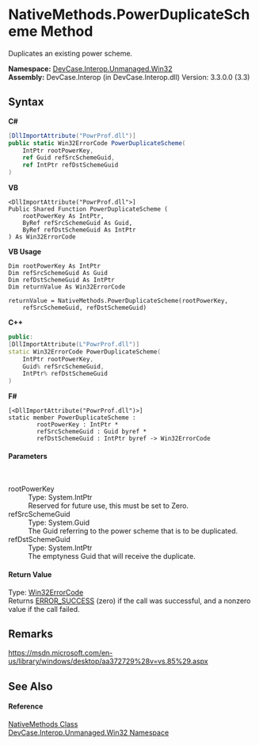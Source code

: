 # NativeMethods.PowerDuplicateScheme Method 
 

Duplicates an existing power scheme.

**Namespace:**&nbsp;<a href="N_DevCase_Interop_Unmanaged_Win32">DevCase.Interop.Unmanaged.Win32</a><br />**Assembly:**&nbsp;DevCase.Interop (in DevCase.Interop.dll) Version: 3.3.0.0 (3.3)

## Syntax

**C#**<br />
``` C#
[DllImportAttribute("PowrProf.dll")]
public static Win32ErrorCode PowerDuplicateScheme(
	IntPtr rootPowerKey,
	ref Guid refSrcSchemeGuid,
	ref IntPtr refDstSchemeGuid
)
```

**VB**<br />
``` VB
<DllImportAttribute("PowrProf.dll">]
Public Shared Function PowerDuplicateScheme ( 
	rootPowerKey As IntPtr,
	ByRef refSrcSchemeGuid As Guid,
	ByRef refDstSchemeGuid As IntPtr
) As Win32ErrorCode
```

**VB Usage**<br />
``` VB Usage
Dim rootPowerKey As IntPtr
Dim refSrcSchemeGuid As Guid
Dim refDstSchemeGuid As IntPtr
Dim returnValue As Win32ErrorCode

returnValue = NativeMethods.PowerDuplicateScheme(rootPowerKey, 
	refSrcSchemeGuid, refDstSchemeGuid)
```

**C++**<br />
``` C++
public:
[DllImportAttribute(L"PowrProf.dll")]
static Win32ErrorCode PowerDuplicateScheme(
	IntPtr rootPowerKey, 
	Guid% refSrcSchemeGuid, 
	IntPtr% refDstSchemeGuid
)
```

**F#**<br />
``` F#
[<DllImportAttribute("PowrProf.dll")>]
static member PowerDuplicateScheme : 
        rootPowerKey : IntPtr * 
        refSrcSchemeGuid : Guid byref * 
        refDstSchemeGuid : IntPtr byref -> Win32ErrorCode 

```


#### Parameters
&nbsp;<dl><dt>rootPowerKey</dt><dd>Type: System.IntPtr<br />Reserved for future use, this must be set to Zero.</dd><dt>refSrcSchemeGuid</dt><dd>Type: System.Guid<br />The Guid referring to the power scheme that is to be duplicated.</dd><dt>refDstSchemeGuid</dt><dd>Type: System.IntPtr<br />The emptyness Guid that will receive the duplicate.</dd></dl>

#### Return Value
Type: <a href="T_DevCase_Interop_Unmanaged_Win32_Enums_Win32ErrorCode">Win32ErrorCode</a><br />Returns <a href="T_DevCase_Interop_Unmanaged_Win32_Enums_Win32ErrorCode">ERROR_SUCCESS</a> (zero) if the call was successful, and a nonzero value if the call failed.

## Remarks
<a href="https://msdn.microsoft.com/en-us/library/windows/desktop/aa372729%28v=vs.85%29.aspx" target="_blank">https://msdn.microsoft.com/en-us/library/windows/desktop/aa372729%28v=vs.85%29.aspx</a>

## See Also


#### Reference
<a href="T_DevCase_Interop_Unmanaged_Win32_NativeMethods">NativeMethods Class</a><br /><a href="N_DevCase_Interop_Unmanaged_Win32">DevCase.Interop.Unmanaged.Win32 Namespace</a><br />